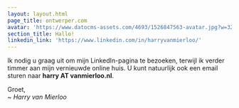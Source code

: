 ```yaml
---
layout: layout.html
page_title: ontwerper.com
avatar: 'https://www.datocms-assets.com/4693/1526847563-avatar.jpg?w=320'
section_title: Hallo!
linkedin_link: 'https://www.linkedin.com/in/harryvanmierloo/'
---
```


Ik nodig u graag uit om mijn LinkedIn-pagina te bezoeken, terwijl ik verder timmer aan mijn vernieuwde online huis. U kunt natuurlijk ook een email sturen naar **harry AT vanmierloo.nl**.

Groet,<br>
*~ Harry van Mierloo*